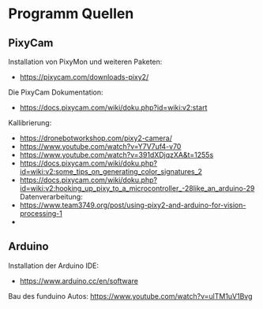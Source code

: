 # Programm Quellen
## PixyCam
Installation von PixyMon und weiteren Paketen:
* https://pixycam.com/downloads-pixy2/

Die PixyCam Dokumentation:
* https://docs.pixycam.com/wiki/doku.php?id=wiki:v2:start 

Kallibrierung:
* https://dronebotworkshop.com/pixy2-camera/
* https://www.youtube.com/watch?v=Y7V7uf4-v70
* https://www.youtube.com/watch?v=391dXDjqzXA&t=1255s
* https://docs.pixycam.com/wiki/doku.php?id=wiki:v2:some_tips_on_generating_color_signatures_2
* https://docs.pixycam.com/wiki/doku.php?id=wiki:v2:hooking_up_pixy_to_a_microcontroller_-28like_an_arduino-29
Datenverarbeitung:
* https://www.team3749.org/post/using-pixy2-and-arduino-for-vision-processing-1
* 
## Arduino
Installation der Arduino IDE:
* https://www.arduino.cc/en/software

 Bau des funduino Autos: https://www.youtube.com/watch?v=ulTM1uV1Bvg


